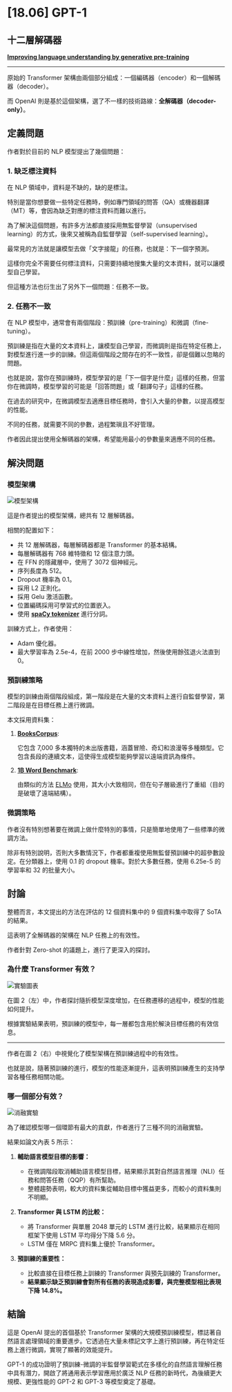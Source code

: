 # [18.06] GPT-1

## 十二層解碼器

[**Improving language understanding by generative pre-training**](https://cdn.openai.com/research-covers/language-unsupervised/language_understanding_paper.pdf)

---

原始的 Transformer 架構由兩個部分組成：一個編碼器（encoder）和一個解碼器（decoder）。

而 OpenAI 則是基於這個架構，選了不一樣的技術路線：**全解碼器（decoder-only）**。

## 定義問題

作者對於目前的 NLP 模型提出了幾個問題：

### 1. 缺乏標注資料

在 NLP 領域中，資料是不缺的，缺的是標注。

特別是當你想要做一些特定任務時，例如專門領域的問答（QA）或機器翻譯（MT）等，會因為缺乏對應的標注資料而難以進行。

為了解決這個問題，有許多方法都直接採用無監督學習（unsupervised learning）的方式，後來又被稱為自監督學習（self-supervised learning）。

最常見的方法就是讓模型去做「文字接龍」的任務，也就是：下一個字預測。

這樣你完全不需要任何標注資料，只需要持續地搜集大量的文本資料，就可以讓模型自己學習。

但這種方法也衍生出了另外下一個問題：任務不一致。

### 2. 任務不一致

在 NLP 模型中，通常會有兩個階段：預訓練（pre-training）和微調（fine-tuning）。

預訓練是指在大量的文本資料上，讓模型自己學習，而微調則是指在特定任務上，對模型進行進一步的訓練。但這兩個階段之間存在的不一致性，卻是個難以忽略的問題。

也就是說，當你在預訓練時，模型學習的是「下一個字是什麼」這樣的任務，但當你在微調時，模型學習的可能是「回答問題」或「翻譯句子」這樣的任務。

在過去的研究中，在微調模型去適應目標任務時，會引入大量的參數，以提高模型的性能。

不同的任務，就需要不同的參數，過程繁瑣且不好管理。

作者因此提出使用全解碼器的架構，希望能用最小的參數量來適應不同的任務。

## 解決問題

### 模型架構

![模型架構](./img/img1.jpg)

這是作者提出的模型架構，總共有 12 層解碼器。

相關的配置如下：

- 共 12 層解碼器，每層解碼器都是 Transformer 的基本結構。
- 每層解碼器有 768 維特徵和 12 個注意力頭。
- 在 FFN 的隱藏層中，使用了 3072 個神經元。
- 序列長度為 512。
- Dropout 機率為 0.1。
- 採用 L2 正則化。
- 採用 Gelu 激活函數。
- 位置編碼採用可學習式的位置嵌入。
- 使用 [**spaCy tokenizer**](https://spacy.io/api/tokenizer**) 進行分詞。

訓練方式上，作者使用：

- Adam 優化器。
- 最大學習率為 2.5e-4，在前 2000 步中線性增加，然後使用餘弦退火法直到 0。

### 預訓練策略

模型的訓練由兩個階段組成，第一階段是在大量的文本資料上進行自監督學習，第二階段是在目標任務上進行微調。

本文採用資料集：

1. [**BooksCorpus**](https://arxiv.org/abs/1506.06724):

   它包含 7,000 多本獨特的未出版書籍，涵蓋冒險、奇幻和浪漫等多種類型。它包含長段的連續文本，這使得生成模型能夠學習以遠端資訊為條件。

2. [**1B Word Benchmark**](https://www.statmt.org/lm-benchmark/):

   由類似的方法 [ELMo](https://arxiv.org/abs/1802.05365) 使用，其大小大致相同，但在句子層級進行了重組（目的是破壞了遠端結構）。

### 微調策略

作者沒有特別想著要在微調上做什麼特別的事情，只是簡單地使用了一些標準的微調方法。

除非有特別說明，否則大多數情況下，作者都重複使用無監督預訓練中的超參數設定。在分類器上，使用 0.1 的 dropout 機率。對於大多數任務，使用 6.25e-5 的學習率和 32 的批量大小。

## 討論

整體而言，本文提出的方法在評估的 12 個資料集中的 9 個資料集中取得了 SoTA 的結果。

這表明了全解碼器的架構在 NLP 任務上的有效性。

作者針對 Zero-shot 的議題上，進行了更深入的探討。

### 為什麼 Transformer 有效？

![實驗圖表](./img/img2.jpg)

在圖 2（左）中，作者探討隨折模型深度增加，在任務遷移的過程中，模型的性能如何提升。

根據實驗結果表明，預訓練的模型中，每一層都包含用於解決目標任務的有效信息。

---

作者在圖 2（右）中視覺化了模型架構在預訓練過程中的有效性。

也就是說，隨著預訓練的進行，模型的性能逐漸提升，這表明預訓練產生的支持學習各種任務相關功能。

### 哪一個部分有效？

![消融實驗](./img/img3.jpg)

為了確認模型哪一個環節有最大的貢獻，作者進行了三種不同的消融實驗。

結果如論文內表 5 所示：

1. **輔助語言模型目標的影響：**

   - 在微調階段取消輔助語言模型目標，結果顯示其對自然語言推理（NLI）任務和問答任務（QQP）有所幫助。
   - 整體趨勢表明，較大的資料集從輔助目標中獲益更多，而較小的資料集則不明顯。

2. **Transformer 與 LSTM 的比較：**

   - 將 Transformer 與單層 2048 單元的 LSTM 進行比較，結果顯示在相同框架下使用 LSTM 平均得分下降 5.6 分。
   - LSTM 僅在 MRPC 資料集上優於 Transformer。

3. **預訓練的重要性：**
   - 比較直接在目標任務上訓練的 Transformer 與預先訓練的 Transformer。
   - **結果顯示缺乏預訓練會對所有任務的表現造成影響，與完整模型相比表現下降 14.8%。**

## 結論

這是 OpenAI 提出的首個基於 Transformer 架構的大規模預訓練模型，標誌著自然語言處理領域的重要進步。它透過在大量未標記文字上進行預訓練，再在特定任務上進行微調，實現了顯著的效能提升。

GPT-1 的成功證明了預訓練-微調的半監督學習範式在多樣化的自然語言理解任務中具有潛力，開啟了將通用表示學習應用於廣泛 NLP 任務的新時代，為後續更大規模、更強性能的 GPT-2 和 GPT-3 等模型奠定了基礎。
